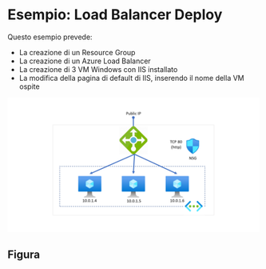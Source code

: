 # Esempio: Load Balancer Deploy
Questo esempio prevede:

- La creazione di un Resource Group
- La creazione di un Azure Load Balancer
- La creazione di 3 VM Windows con IIS installato
- La modifica della pagina di default di IIS, inserendo il nome della VM ospite

![Load Balancer](./Media/LoadBalancer.png)
## Figura ## 